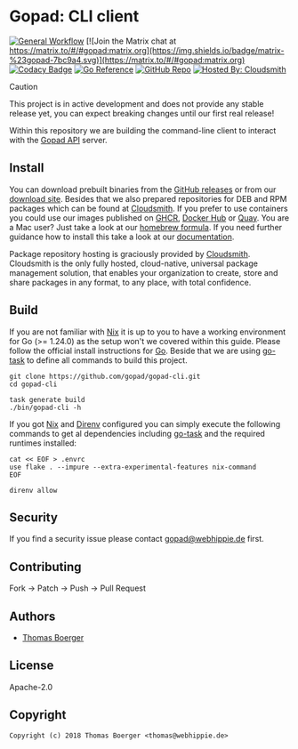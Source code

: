 # Gopad: CLI client

[![General Workflow](https://github.com/gopad/gopad-cli/actions/workflows/general.yml/badge.svg)](https://github.com/gopad/gopad-cli/actions/workflows/general.yml) [![Join the Matrix chat at https://matrix.to/#/#gopad:matrix.org](https://img.shields.io/badge/matrix-%23gopad-7bc9a4.svg)](https://matrix.to/#/#gopad:matrix.org) [![Codacy Badge](https://app.codacy.com/project/badge/Grade/7a3bf170b3524feeb3ed129b02c80759)](https://app.codacy.com/gh/gopad/gopad-cli/dashboard?utm_source=gh&utm_medium=referral&utm_content=&utm_campaign=Badge_grade) [![Go Reference](https://pkg.go.dev/badge/github.com/gopad/gopad-cli.svg)](https://pkg.go.dev/github.com/gopad/gopad-cli) [![GitHub Repo](https://img.shields.io/badge/github-repo-yellowgreen)](https://github.com/gopad/gopad-cli) [![Hosted By: Cloudsmith](https://img.shields.io/badge/OSS%20hosting%20by-cloudsmith-blue?logo=cloudsmith&style=flat-square)](https://cloudsmith.com)

> [!CAUTION]
> This project is in active development and does not provide any stable release
> yet, you can expect breaking changes until our first real release!

Within this repository we are building the command-line client to interact with
the [Gopad API][api] server.

## Install

You can download prebuilt binaries from the [GitHub releases][releases] or from
our [download site][downloads]. Besides that we also prepared repositories for
DEB and RPM packages which can be found at [Cloudsmith][pkgrepo]. If you prefer
to use containers you could use our images published on [GHCR][ghcr],
[Docker Hub][dockerhub] or [Quay][quay]. You are a Mac user? Just take a look
at our [homebrew formula][homebrew]. If you need further guidance how to
install this take a look at our [documentation][docs].

Package repository hosting is graciously provided by [Cloudsmith][cloudsmith].
Cloudsmith is the only fully hosted, cloud-native, universal package management
solution, that enables your organization to create, store and share packages in
any format, to any place, with total confidence.

## Build

If you are not familiar with [Nix][nix] it is up to you to have a working
environment for Go (>= 1.24.0) as the setup won't we covered within this guide.
Please follow the official install instructions for [Go][golang]. Beside that
we are using [go-task][gotask] to define all commands to build this project.

```console
git clone https://github.com/gopad/gopad-cli.git
cd gopad-cli

task generate build
./bin/gopad-cli -h
```

If you got [Nix][nix] and [Direnv][direnv] configured you can simply execute
the following commands to get al dependencies including [go-task][gotask] and
the required runtimes installed:

```console
cat << EOF > .envrc
use flake . --impure --extra-experimental-features nix-command
EOF

direnv allow
```

## Security

If you find a security issue please contact
[gopad@webhippie.de](mailto:gopad@webhippie.de) first.

## Contributing

Fork -> Patch -> Push -> Pull Request

## Authors

-   [Thomas Boerger](https://github.com/tboerger)

## License

Apache-2.0

## Copyright

```console
Copyright (c) 2018 Thomas Boerger <thomas@webhippie.de>
```

[api]: https://github.com/gopad/gopad-cli
[releases]: https://github.com/gopad/gopad-cli/releases
[downloads]: https://dl.gopad.eu
[homebrew]: https://github.com/gopad/homebrew-gopad
[ghcr]: https://github.com/orgs/gopad/packages
[dockerhub]: https://hub.docker.com/r/gopad/gopad-cli/tags/
[quay]: https://quay.io/repository/gopad/gopad-cli?tab=tags
[docs]: https://gopad.eu/
[nix]: https://nixos.org/
[golang]: http://golang.org/doc/install.html
[gotask]: https://taskfile.dev/installation/
[direnv]: https://direnv.net/
[pkgrepo]: https://cloudsmith.io/~gopad/repos/general/groups/
[cloudsmith]: https://cloudsmith.com/

